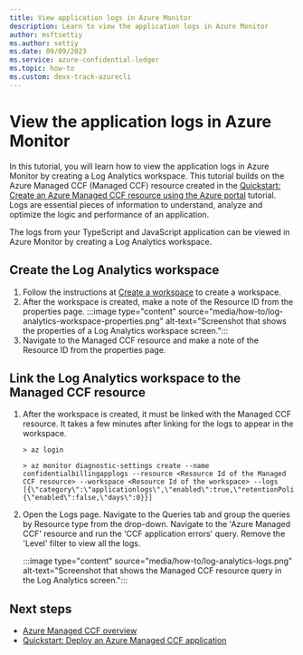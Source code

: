 ```yaml
---
title: View application logs in Azure Monitor
description: Learn to view the application logs in Azure Monitor
author: msftsettiy
ms.author: settiy
ms.date: 09/09/2023
ms.service: azure-confidential-ledger
ms.topic: how-to
ms.custom: devx-track-azurecli
---
```


# View the application logs in Azure Monitor

In this tutorial, you will learn how to view the application logs in Azure Monitor by creating a Log Analytics workspace. This tutorial builds on the Azure Managed CCF (Managed CCF) resource created in the [Quickstart: Create an Azure Managed CCF resource using the Azure portal](quickstart-portal.md) tutorial. Logs are essential pieces of information to understand, analyze and optimize the logic and performance of an application.

The logs from your TypeScript and JavaScript application can be viewed in Azure Monitor by creating a Log Analytics workspace.

## Create the Log Analytics workspace

1. Follow the instructions at [Create a workspace](../azure-monitor/logs/quick-create-workspace.md) to create a workspace.
2. After the workspace is created, make a note of the Resource ID from the properties page.
    :::image type="content" source="media/how-to/log-analytics-workspace-properties.png" alt-text="Screenshot that shows the properties of a Log Analytics workspace screen.":::
1. Navigate to the Managed CCF resource and make a note of the Resource ID from the properties page.

## Link the Log Analytics workspace to the Managed CCF resource

1. After the workspace is created, it must be linked with the Managed CCF resource. It takes a few minutes after linking for the logs to appear in the workspace.

    ```azurecli
    > az login
    
    > az monitor diagnostic-settings create --name confidentialbillingapplogs --resource <Resource Id of the Managed CCF resource> --workspace <Resource Id of the workspace> --logs [{\"category\":\"applicationlogs\",\"enabled\":true,\"retentionPolicy\":{\"enabled\":false,\"days\":0}}]
    ```
1. Open the Logs page. Navigate to the Queries tab and group the queries by Resource type from the drop-down. Navigate to the 'Azure Managed CCF' resource and run the 'CCF application errors' query. Remove the 'Level' filter to view all the logs.

    :::image type="content" source="media/how-to/log-analytics-logs.png" alt-text="Screenshot that shows the Managed CCF resource query in the Log Analytics screen.":::

## Next steps

- [Azure Managed CCF overview](overview.md)
- [Quickstart: Deploy an Azure Managed CCF application](quickstart-deploy-application.md)
